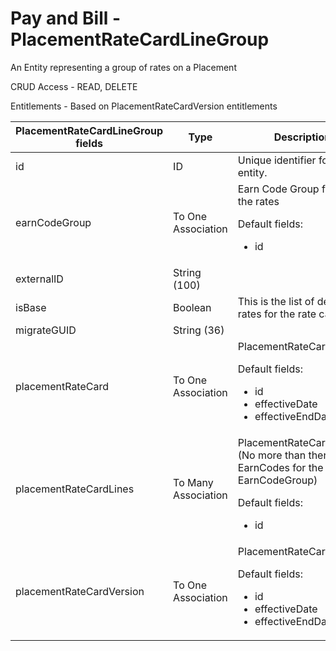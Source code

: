 # Pay and Bill - PlacementRateCardLineGroup

An Entity representing a group of rates on a Placement

CRUD Access - READ, DELETE

Entitlements - Based on PlacementRateCardVersion entitlements

<table>
    <colgroup>
        <col width="20%" />
        <col width="20%" />
        <col width="20%" />
        <col width="20%" />
        <col width="20%" />
    </colgroup>
    <thead>
        <tr class="header">
            <th>PlacementRateCardLineGroup fields</th>
            <th>Type</th>
            <th>Description</th>
            <th>Not null</th>
            <th>Read-only</th>
        </tr>
    </thead>
    <tbody>
        <tr class="even">
            <td>id</td>
            <td>ID</td>
            <td>Unique identifier for this entity.</td>
            <td>X</td>
            <td>X</td>
        </tr>
        <tr class="odd">
            <td>earnCodeGroup</td>
            <td>To One Association</td>
            <td>Earn Code Group for all of the rates
                <p>Default fields:</p>
                <ul>
                    <li>id</li>
                </ul>
            </td>
            <td></td>
            <td>X</td>
        </tr>
        <tr class="even">
            <td>externalID</td>
            <td>String (100)</td>
            <td></td>
            <td></td>
            <td>X</td>
        </tr>
        <tr class="odd">
            <td>isBase</td>
            <td>Boolean</td>
            <td>This is the list of default rates for the rate card.</td>
            <td></td>
            <td>X</td>
        </tr>
        <tr class="even">
            <td>migrateGUID</td>
            <td>String (36)</td>
            <td></td>
            <td></td>
            <td>X</td>
        </tr>
        <tr class="odd">
            <td>placementRateCard</td>
            <td>To One Association</td>
            <td>PlacementRateCard
                <p>Default fields:</p>
                <ul>
                    <li>id</li>
                    <li>effectiveDate</li>
                    <li>effectiveEndDate</li>
                </ul>
            </td>
            <td></td>
            <td>X</td>
        </tr>
        <tr class="even">
            <td>placementRateCardLines</td>
            <td>To Many Association</td>
            <td>PlacementRateCardLine - (No more than there are EarnCodes for the given EarnCodeGroup)
                <p>Default fields:</p>
                <ul>
                    <li>id</li>
                </ul>
            </td>
            <td></td>
            <td>X</td>
        </tr>
        <tr class="odd">
            <td>placementRateCardVersion</td>
            <td>To One Association</td>
            <td>PlacementRateCardVersion
                <p>Default fields:</p>
                <ul>
                    <li>id</li>
                    <li>effectiveDate</li>
                    <li>effectiveEndDate</li>
                </ul>
            </td>
            <td></td>
            <td>X</td>
        </tr>
    </tbody>
</table>







